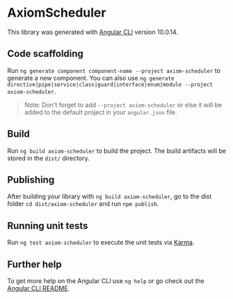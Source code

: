 # AxiomScheduler

This library was generated with [Angular CLI](https://github.com/angular/angular-cli) version 10.0.14.

## Code scaffolding

Run `ng generate component component-name --project axiom-scheduler` to generate a new component. You can also use `ng generate directive|pipe|service|class|guard|interface|enum|module --project axiom-scheduler`.
> Note: Don't forget to add `--project axiom-scheduler` or else it will be added to the default project in your `angular.json` file. 

## Build

Run `ng build axiom-scheduler` to build the project. The build artifacts will be stored in the `dist/` directory.

## Publishing

After building your library with `ng build axiom-scheduler`, go to the dist folder `cd dist/axiom-scheduler` and run `npm publish`.

## Running unit tests

Run `ng test axiom-scheduler` to execute the unit tests via [Karma](https://karma-runner.github.io).

## Further help

To get more help on the Angular CLI use `ng help` or go check out the [Angular CLI README](https://github.com/angular/angular-cli/blob/master/README.md).

